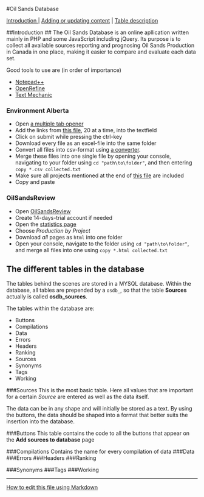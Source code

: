#Oil Sands Database

[Introduction ](#introduction)
| [Adding or updating content](#Adding-or-updating-content)
| [Table description](#The-different-tables-in-the-database)

##Introduction ##
The Oil Sands Database is an online apllication written mainly in PHP and some JavaScript including jQuery. Its purpose is to collect all available sources reporting and prognosing Oil Sands Production in Canada in one place, making it easier to compare and evaluate each data set. 
 

Good tools to use are (in order of importance)
* [Notepad++](http://notepad-plus-plus.org/download)
* [OpenRefine](http://openrefine.org/)
* [Text Mechanic](http://textmechanic.com/)

### Environment Alberta

* Open [a multiple tab opener](http://www.openurls.eu/)
* Add the links from [this file](https://github.com/fridde/OilSandsDatabase/blob/master/helper_files/Environment%20Alberta%20Sources.txt), 20 at a time, into the textfield
* Click on submit while pressing the ctrl-key
* Download every file as an excel-file into the same folder
* Convert all files into csv-format using [a converter](http://xls2csv.genxcrowd.com/download).
* Merge these files into one single file by opening your console, navigating to your folder using `cd "path\to\folder"`, and then entering `copy *.csv collected.txt`
* Make sure all projects mentioned at the end of [this file](https://github.com/fridde/OilSandsDatabase/blob/master/helper_files/Environment%20Alberta%20Sources.txt) are included
* Copy and paste

### OilSandsReview

* Open [OilSandsReview](http://www.oilsandsreview.com/)
* Create 14-days-trial account if needed
* Open the [statistics page](http://www.oilsandsreview.com/statistics/production.asp)
* Choose _Production by Project_
* Download _all_ pages as `html` into one folder
* Open your console, navigate to the folder using `cd "path\to\folder"`, and merge all files into one using `copy *.html collected.txt`

## The different tables in the database ##

The tables behind the scenes are stored in a MYSQL database. Within the database, all tables are prepended by a `osdb_`, so that the table __Sources__ actually is called __osdb_sources__.

The tables within the database are: 
* Buttons
* Compilations
* Data
* Errors
* Headers
* Ranking
* Sources
* Synonyms
* Tags
* Working

###Sources
This is the most basic table. Here all values that are important for a certain _Source_ are entered as well as the data itself. 

The data can be in any shape and will initially be stored as a text. By using the buttons, the data should be shaped into a format that better suits the insertion into the database. 

###Buttons
This table contains the code to all the buttons that appear on the __Add sources to database__ page

###Compilations
Contains the name for every compilation of data
###Data
###Errors
###Headers
###Ranking

###Synonyms
###Tags
###Working

---
[How to edit this file using Markdown](https://github.com/fletcher/MultiMarkdown/blob/master/Documentation/Markdown%20Syntax.md)
